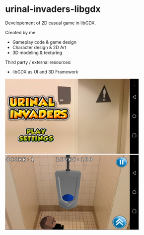 # urinal-invaders-libgdx

Developement of 2D casual game in libGDX.

Created by me:
- Gameplay code & game design
- Character design & 2D Art
- 3D modeling & texturing

Third party / external resources:
- libGDX as UI and 3D Framework

<img src="screenshot1.png" width="430"><img src="screenshot2.png" width="430">
